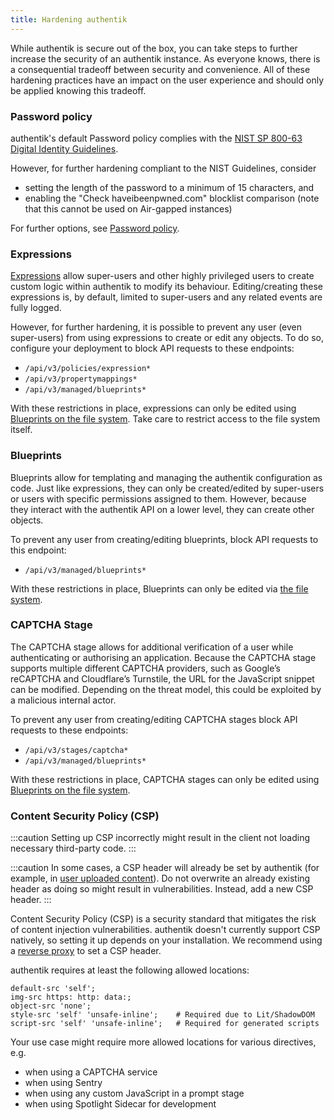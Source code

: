 ```yaml
---
title: Hardening authentik
---
```


While authentik is secure out of the box, you can take steps to further increase the security of an authentik instance. As everyone knows, there is a consequential tradeoff between security and convenience. All of these hardening practices have an impact on the user experience and should only be applied knowing this tradeoff.

### Password policy

authentik's default Password policy complies with the [NIST SP 800-63 Digital Identity Guidelines](https://pages.nist.gov/800-63-4/sp800-63b.html#password).

However, for further hardening compliant to the NIST Guidelines, consider

- setting the length of the password to a minimum of 15 characters, and
- enabling the "Check haveibeenpwned.com" blocklist comparison (note that this cannot be used on Air-gapped instances)

For further options, see [Password policy](../customize/policies/index.md#password-policy).

### Expressions

[Expressions](../customize/policies/expression.mdx) allow super-users and other highly privileged users to create custom logic within authentik to modify its behaviour. Editing/creating these expressions is, by default, limited to super-users and any related events are fully logged.

However, for further hardening, it is possible to prevent any user (even super-users) from using expressions to create or edit any objects. To do so, configure your deployment to block API requests to these endpoints:

- `/api/v3/policies/expression*`
- `/api/v3/propertymappings*`
- `/api/v3/managed/blueprints*`

With these restrictions in place, expressions can only be edited using [Blueprints on the file system](../customize/blueprints/index.mdx#storage---file). Take care to restrict access to the file system itself.

### Blueprints

Blueprints allow for templating and managing the authentik configuration as code. Just like expressions, they can only be created/edited by super-users or users with specific permissions assigned to them. However, because they interact with the authentik API on a lower level, they can create other objects.

To prevent any user from creating/editing blueprints, block API requests to this endpoint:

- `/api/v3/managed/blueprints*`

With these restrictions in place, Blueprints can only be edited via [the file system](../customize/blueprints/index.mdx#storage---file).

### CAPTCHA Stage

The CAPTCHA stage allows for additional verification of a user while authenticating or authorising an application. Because the CAPTCHA stage supports multiple different CAPTCHA providers, such as Google’s reCAPTCHA and Cloudflare’s Turnstile, the URL for the JavaScript snippet can be modified. Depending on the threat model, this could be exploited by a malicious internal actor.

To prevent any user from creating/editing CAPTCHA stages block API requests to these endpoints:

- `/api/v3/stages/captcha*`
- `/api/v3/managed/blueprints*`

With these restrictions in place, CAPTCHA stages can only be edited using [Blueprints on the file system](../customize/blueprints/index.mdx#storage---file).

### Content Security Policy (CSP)

:::caution
Setting up CSP incorrectly might result in the client not loading necessary third-party code.
:::

:::caution
In some cases, a CSP header will already be set by authentik (for example, in [user uploaded content](https://github.com/goauthentik/authentik/pull/12092/)). Do not overwrite an already existing header as doing so might result in vulnerabilities. Instead, add a new CSP header.
:::

Content Security Policy (CSP) is a security standard that mitigates the risk of content injection vulnerabilities. authentik doesn't currently support CSP natively, so setting it up depends on your installation. We recommend using a [reverse proxy](../install-config/reverse-proxy.md) to set a CSP header.

authentik requires at least the following allowed locations:

```
default-src 'self';
img-src https: http: data:;
object-src 'none';
style-src 'self' 'unsafe-inline';    # Required due to Lit/ShadowDOM
script-src 'self' 'unsafe-inline';   # Required for generated scripts
```

Your use case might require more allowed locations for various directives, e.g.

- when using a CAPTCHA service
- when using Sentry
- when using any custom JavaScript in a prompt stage
- when using Spotlight Sidecar for development

